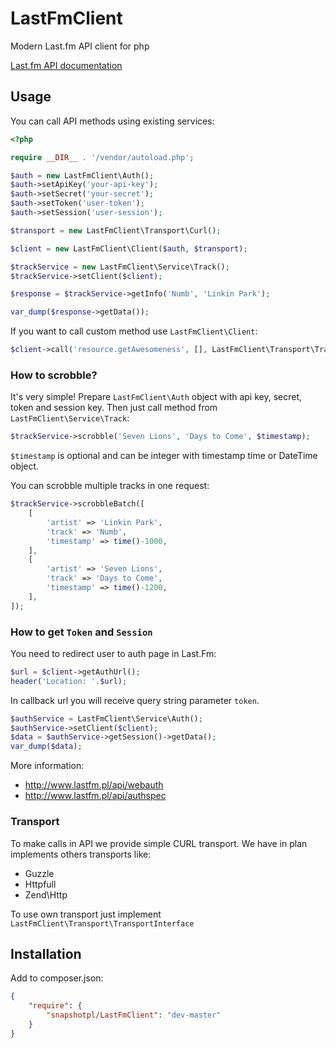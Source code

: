 LastFmClient
============

Modern Last.fm API client for php

[Last.fm API documentation](http://www.last.fm/api)

## Usage

You can call API methods using existing services:

```php
<?php

require __DIR__ . '/vendor/autoload.php';

$auth = new LastFmClient\Auth();
$auth->setApiKey('your-api-key');
$auth->setSecret('your-secret');
$auth->setToken('user-token');
$auth->setSession('user-session');

$transport = new LastFmClient\Transport\Curl();

$client = new LastFmClient\Client($auth, $transport);

$trackService = new LastFmClient\Service\Track();
$trackService->setClient($client);

$response = $trackService->getInfo('Numb', 'Linkin Park');

var_dump($response->getData());
```

If you want to call custom method use `LastFmClient\Client`:

```php
$client->call('resource.getAwesomeness', [], LastFmClient\Transport\TransportInterface::METHOD_GET);
```

### How to scrobble?

It's very simple! Prepare `LastFmClient\Auth` object with api key, secret, token and session key. Then just call method from `LastFmClient\Service\Track`:

```php
$trackService->scrobble('Seven Lions', 'Days to Come', $timestamp);
```

`$timestamp` is optional and can be integer with timestamp time or DateTime object.

You can scrobble multiple tracks in one request:

```php
$trackService->scrobbleBatch([
    [
        'artist' => 'Linkin Park',
        'track' => 'Numb',
        'timestamp' => time()-1000,
    ],
    [
        'artist' => 'Seven Lions',
        'track' => 'Days to Come',
        'timestamp' => time()-1200,
    ],
]);
```

### How to get `Token` and `Session`

You need to redirect user to auth page in Last.Fm:

```php
$url = $client->getAuthUrl();
header('Location: '.$url);
```

In callback url you will receive query string parameter `token`.

```php
$authService = LastFmClient\Service\Auth();
$authService->setClient($client);
$data = $authService->getSession()->getData();
var_dump($data);
```

More information:
* http://www.lastfm.pl/api/webauth
* http://www.lastfm.pl/api/authspec

### Transport

To make calls in API we provide simple CURL transport. We have in plan implements others transports like:
* Guzzle
* Httpfull
* Zend\Http

To use own transport just implement `LastFmClient\Transport\TransportInterface`

## Installation

Add to composer.json:
```json
{
    "require": {
        "snapshotpl/LastFmClient": "dev-master"
    }
}
```

